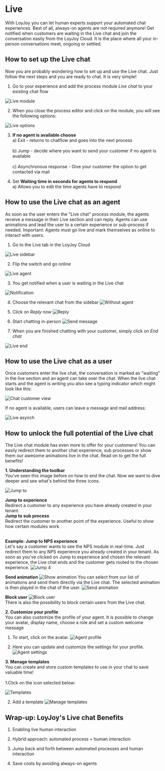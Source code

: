# Live 

With LoyJoy you can let human experts support your automated chat experiences. Best of all, always-on agents are not required anymore! Get notified when customers are waiting in the Live chat and join the conversation easily from the LoyJoy Cloud. It is the place where all your in-person conversations meet, ongoing or settled.

## How to set up the Live chat

Now you are probably wondering how to set up and use the Live chat. Just follow the next steps and you are ready to chat. It is very simple! 
 
1. Go to your experience and add the process module _Live chat_ to your existing chat flow

![Live module](live_module.png "Live module")


2. When you close the process editor and click on the module, you will see the following options:

![Live options](live_options.png "Live options")

3. <b>If no agent is available choose</b> 
<br>a) Exit - returns to chatflow and goes into the next process</br> 
<br>b) Jump - decide where you want to send your customer if no agent is available</br> 
<br>c) Asynchronous response - Give your customer the option to get contacted via mail</br> 

4. Set <b>Waiting time in seconds for agents to respond</b> 
<br>a) Allows you to edit the time agents have to respond</br> 


## How to use the Live chat as an agent
As soon as the user enters the "Live chat" process module, the agents receive a message in their Live section and can reply. Agents can use animations and lead the user to a certain experience or sub-process if needed. Important: Agents must go live and mark themselves as online to interact with users.


1. Go to the Live tab in the LoyJoy Cloud

![Live sidebar](live_sidebar.png "Live sidebar")


2. Flip the switch and go online

![Live agent](live_agent_online.png "Live agent")

3. You get notified when a user is waiting in the Live chat

![Notification](notification.png "Notification")

4. Choose the relevant chat from the sidebar
![Without agent](without_agent.png "Without agent")

5. Click on _Reply now_
![Reply](reply_now.png "Reply")

6. Start chatting in-person
![Send message](chat_agent_view.png "Send message")

7. When you are finished chatting with your customer, simply click on _End chat_

![Live end](live_end.png "Live end")

## How to use the Live chat as a user
Once customers enter the live chat, the conversation is marked as "waiting" in the live section and an agent can take over the chat. When the live chat starts and the agent is writing you also see a typing indicator which might look like this:

![Chat customer view](chat_customer_view.png "Chat customer view")


If no agent is available, users can leave a message and mail address:

![Live asynch](live_chat_asynch.png "Live asynch")



## How to unlock the full potential of the Live chat
The Live chat module has even more to offer for your customers! You can easily redirect them to another chat experience, sub processes or show them our awesome animations live in the chat. Read on to get the full benefits!

**1. Understanding the toolbar**
<br>You've seen this image before on how to end the chat. Now we want to dive deeper and see what's behind the three icons.</br>

![Jump to](jump_to.png "Jump to")

<b>Jump to experience</b>
<br>Redirect a customer to any experience you have already created in your tenant. </br>
<b>Jump to sub process</b>
<br>Redirect the customer to another point of the experience. Useful to show how certain modules work.</br>

<br>**Example: Jump to NPS experience**</br>
Let's say a customer wants to see the NPS module in real-time. Just redirect them to any NPS experience you already created in your tenant. As soon as you've clicked on Jump to experience and chosen the relevant experience, the Live chat ends and the customer gets routed to the chosen experience.
![Jump 4](jump_to_experience_4.png "Jump 4")

**Send animation**
![Show animation](animation.png "Show animation")
You can select from our list of animations and send them directly via the Live chat. The selected animation is then played in the chat of the user.
![Send animation](send_animation.png "Send animation")

**Block user**
![Block user](block.png "Block user")
<br>There is also the possibility to block certain users from the Live chat. </br>

**2. Customize your profile**
<br>You can also customize the profile of your agent. It is possible to change your avatar, display name, choose a role and set a custom welcome message</br>
1. To start, click on the avatar.
![Agent profile](agent_profile.png "Agent profile")

2. Here you can update and customize the settings for your profile.
![Agent settings](agent_profile_settings.png "Agent settings")

**3. Manage templates**
<br>You can create and store custom templates to use in your chat to save valuable time!</br>
<br>1.Click on the icon selected below:</br>

![Templates](templates.png "Templates")

2. Add a template
![Manage templates](manage_templates.png "Manage templates")


## Wrap-up: LoyJoy's Live chat Benefits


1. Enabling live human interaction

2. Hybrid approach: automated process + human interaction

3. Jump back and forth between automated processes and human interaction

4. Save costs by avoiding always-on agents
